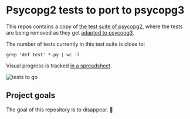 Psycopg2 tests to port to psycopg3
==================================

This repos contains a copy of [the test suite of psycopg2][test2], where the tests
are being removed as they get [adapted to psycopg3][test3].

The number of tests currently in this test suite is close to:

    grep 'def test' *.py | wc -l

Visual progress is tracked [in a spreadsheet][sheet].

![tests to go](https://docs.google.com/spreadsheets/d/e/2PACX-1vSIjr8UbGoF1BE9fOJkanoUWe7-aDjm0HvpdxJDA0PEddpU0bGVtQkSSjtdEr2MRzAFawNXBfgn5MyK/pubchart?oid=889461505&amp;format=image "tests to go")

[test2]: https://github.com/psycopg/psycopg2/tree/master/tests
[test3]: https://github.com/psycopg/psycopg3/tree/master/tests
[sheet]: https://docs.google.com/spreadsheets/d/1Jh8XdAJyoVgyl3AiSRqJhEw1Gv1U1CUR3dBTuai3oks/edit?usp=sharing


Project goals
-------------

The goal of this repository is to disappear. 👋
